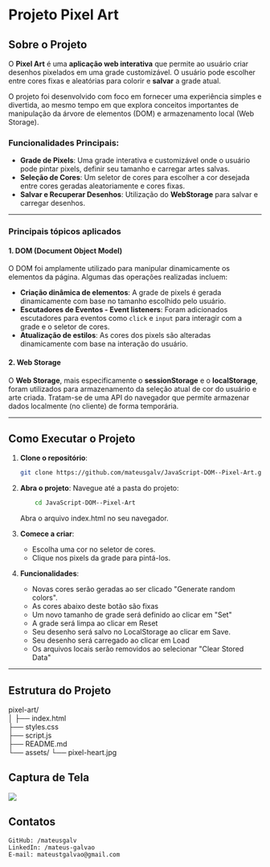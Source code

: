 # Projeto Pixel Art

## Sobre o Projeto

O **Pixel Art** é uma **aplicação web interativa** que permite ao usuário criar desenhos pixelados em uma grade customizável. O usuário pode escolher entre cores fixas e aleatórias para colorir e **salvar** a grade atual.

O projeto foi desenvolvido com foco em fornecer uma experiência simples e divertida, ao mesmo tempo em que explora conceitos importantes de manipulação da árvore de elementos (DOM) e armazenamento local (Web Storage).

### Funcionalidades Principais:
- **Grade de Pixels**: Uma grade interativa e customizável onde o usuário pode pintar pixels, definir seu tamanho e carregar artes salvas.
- **Seleção de Cores**: Um seletor de cores para escolher a cor desejada entre cores geradas aleatoriamente e cores fixas.
- **Salvar e Recuperar Desenhos**: Utilização do **WebStorage** para salvar e carregar desenhos.

---

### Principais tópicos aplicados

#### 1. **DOM (Document Object Model)**
O DOM foi amplamente utilizado para manipular dinamicamente os elementos da página. Algumas das operações realizadas incluem:
- **Criação dinâmica de elementos**: A grade de pixels é gerada dinamicamente com base no tamanho escolhido pelo usuário.
- **Escutadores de Eventos - Event listeners**: Foram adicionados escutadores para eventos como `click` e `input` para interagir com a grade e o seletor de cores.
- **Atualização de estilos**: As cores dos pixels são alteradas dinamicamente com base na interação do usuário.

#### 2. **Web Storage**
O **Web Storage**, mais especificamente o **sessionStorage** e o **localStorage**, foram utilizados para armazenamento da seleção atual de cor do usuário e arte criada. Tratam-se de uma API do navegador que permite armazenar dados localmente (no cliente) de forma temporária.

---

## Como Executar o Projeto

1. **Clone o repositório**:
   ```bash
   git clone https://github.com/mateusgalv/JavaScript-DOM--Pixel-Art.git

2. **Abra o projeto**:
    Navegue até a pasta do projeto:
    ```bash
        cd JavaScript-DOM--Pixel-Art
    ```
    Abra o arquivo index.html no seu navegador.

3. **Comece a criar**:
    - Escolha uma cor no seletor de cores.
    - Clique nos pixels da grade para pintá-los.

4. **Funcionalidades**:
    - Novas cores serão geradas ao ser clicado "Generate random colors".
    - As cores abaixo deste botão são fixas
    - Um novo tamanho de grade será definido ao clicar em "Set"
    - A grade será limpa ao clicar em Reset
    - Seu desenho será salvo no LocalStorage ao clicar em Save.
    - Seu desenho será carregado ao clicar em Load
    - Os arquivos locais serão removidos ao selecionar "Clear Stored Data" 

---

## Estrutura do Projeto
pixel-art/  
│
├── index.html  
├── styles.css  
├── script.js  
├── README.md  
└── assets/
    └── pixel-heart.jpg     

## Captura de Tela

<img src="./assets/pixel-heart.jpg"></img>

## Contatos

    GitHub: /mateusgalv
    LinkedIn: /mateus-galvao
    E-mail: mateustgalvao@gmail.com